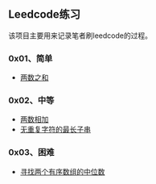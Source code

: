 ## Leedcode练习

该项目主要用来记录笔者刷leedcode的过程。
### 0x01、简单
- [两数之和](https://github.com/DurianCoder/leetcode/blob/master/src/main/java/com/durian/leetcode/TwoNumberSum.java)

### 0x02、中等
- [两数相加](https://github.com/DurianCoder/leetcode/blob/master/src/main/java/com/durian/leetcode/AddTwoNumbers.java)
- [无重复字符的最长子串](https://github.com/DurianCoder/leetcode/blob/master/src/main/java/com/durian/leetcode/LengthOfLongestSubStr.java)

### 0x03、困难

- [寻找两个有序数组的中位数](https://github.com/DurianCoder/leetcode/blob/master/src/main/java/com/durian/leetcode/FindMedianSortedArrays.java)